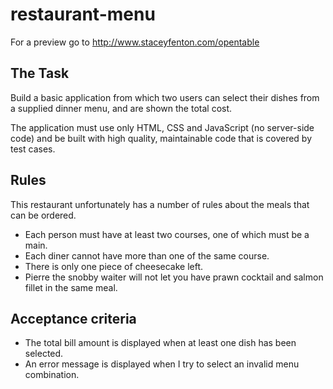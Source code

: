 restaurant-menu
===============

For a preview go to http://www.staceyfenton.com/opentable

## The Task

Build a basic application from which two users can select their dishes from a supplied dinner menu, and are shown the total cost.

The application must use only HTML, CSS and JavaScript (no server-side code) and be built with high quality, maintainable code that is covered by test cases.

## Rules

This restaurant unfortunately has a number of rules about the meals that can be ordered.

* Each person must have at least two courses, one of which must be a main.
* Each diner cannot have more than one of the same course.
* There is only one piece of cheesecake left.
* Pierre the snobby waiter will not let you have prawn cocktail and salmon fillet in the same meal.

## Acceptance criteria

* The total bill amount is displayed when at least one dish has been selected.
* An error message is displayed when I try to select an invalid menu combination.
 


